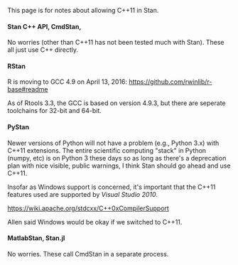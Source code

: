 This page is for notes about allowing C++11 in Stan.

#### Stan C++ API, CmdStan,

No worries (other than C++11 has not been tested much with Stan).  These all just use C++ directly.

#### RStan

R is moving to GCC 4.9 on April 13, 2016: https://github.com/rwinlib/r-base#readme

As of Rtools 3.3, the GCC is based on version 4.9.3, but there are seperate toolchains for 32-bit and 64-bit.

#### PyStan

Newer versions of Python will not have a problem (e.g., Python 3.x) with C++11 extensions. The entire scientific computing "stack" in Python (numpy, etc) is on Python 3 these days so as long as there's a deprecation plan with nice visible, public warnings, I think Stan should go ahead and use C++11.

Insofar as Windows support is concerned, it's important that the C++11 features used are supported by *Visual Studio 2010*.  

https://wiki.apache.org/stdcxx/C++0xCompilerSupport

Allen said Windows would be okay if we switched to C++11.

####  MatlabStan, Stan.jl

No worries.  These call CmdStan in a separate process.